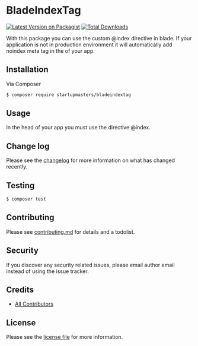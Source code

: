 # BladeIndexTag

[![Latest Version on Packagist][ico-version]][link-packagist]
[![Total Downloads][ico-downloads]][link-downloads]

With this package you can use the custom @index directive in blade. If your application is not in production environment it will automatically add noindex meta tag in the <head> of your app.
## Installation

Via Composer

``` bash
$ composer require startupmasters/bladeindextag
```

## Usage

In the head of your app you must use the directive @index.

## Change log

Please see the [changelog](changelog.md) for more information on what has changed recently.

## Testing

``` bash
$ composer test
```

## Contributing

Please see [contributing.md](contributing.md) for details and a todolist.

## Security

If you discover any security related issues, please email author email instead of using the issue tracker.

## Credits

- [All Contributors][link-contributors]

## License

 Please see the [license file](license.md) for more information.

[ico-version]: https://img.shields.io/packagist/v/startupmasters/bladeindextag.svg?style=flat-square
[ico-downloads]: https://img.shields.io/packagist/dt/startupmasters/bladeindextag.svg?style=flat-square
[ico-travis]: https://img.shields.io/travis/startupmasters/bladeindextag/master.svg?style=flat-square
[ico-styleci]: https://styleci.io/repos/12345678/shield

[link-packagist]: https://packagist.org/packages/startupmasters/bladeindextag
[link-downloads]: https://packagist.org/packages/startupmasters/bladeindextag
[link-author]: https://startup-masters.com
[link-contributors]: ../../contributors
